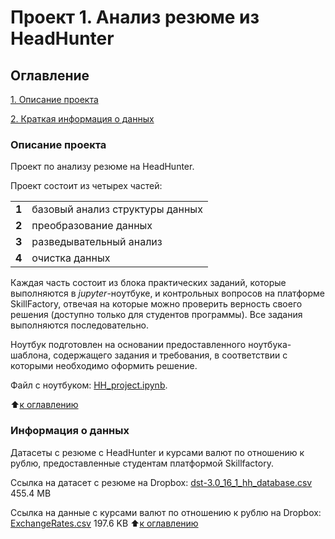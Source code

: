 # Проект 1. Анализ резюме из HeadHunter

  

## Оглавление

  

[1. Описание проекта](../project_1/README.md#Описание-проекта)

[2. Краткая информация о данных](../project_1/README.md#Информация-о-данных)


  

### Описание проекта

Проект по анализу резюме на HeadHunter.

Проект состоит из четырех частей:

|   |   |
|---|---|
|**1**|базовый анализ структуры данных|
|**2**|преобразование данных|
|**3**|разведывательный анализ|
|**4**|очистка данных|

Каждая часть  состоит из блока практических заданий, которые выполняются в _jupyter_-ноутбуке, и контрольных вопросов на платформе SkillFactory, отвечая на которые можно проверить верность своего решения (доступно только для студентов программы). Все задания выполняются последовательно.

Ноутбук подготовлен на основании предоставленного ноутбука-шаблона, содержащего задания и требования, в соответствии с которыми необходимо оформить решение.

Файл с ноутбуком: [HH_project.ipynb](HH_project.ipynb).

:arrow_up:[к оглавлению](../project_1/README.md#Оглавление)

### Информация о данных

Датасеты с резюме с HeadHunter и курсами валют по отношению к рублю, предоставленные студентам платформой Skillfactory.

Ссылка на датасет с резюме на Dropbox: [dst-3.0_16_1_hh_database.csv](https://www.dropbox.com/scl/fi/zfs6kd4fzmi2f4cgm2lgk/dst-3.0_16_1_hh_database.csv?rlkey=4ormzwm3d3v0yx4odk87zvqc0&dl=0)  455.4 MB

Ссылка на данные с курсами валют по отношению к рублю на Dropbox: [ExchangeRates.csv](https://www.dropbox.com/scl/fi/udumurvj37qzhle5vjsay/ExchangeRates.csv?rlkey=72vyf1egf89gqlz22w12noqad&dl=0) 197.6 KB
:arrow_up:[к оглавлению](../project_1/README.md#Оглавление)